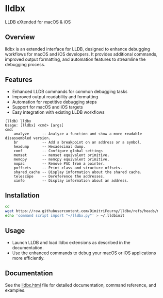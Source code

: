 # lldbx

LLDB eXtended for macOS & iOS


## Overview

lldbx is an extended interface for LLDB, designed to enhance debugging workflows for macOS and iOS developers. It provides additional commands, improved output formatting, and automation features to streamline the debugging process.


## Features

- Enhanced LLDB commands for common debugging tasks
- Improved output readability and formatting
- Automation for repetitive debugging steps
- Support for macOS and iOS targets
- Easy integration with existing LLDB workflows

```
(lldb) lldbx
Usage: [lldbx] <cmd> [args]
cmd:
    analyze      -- Analyze a function and show a more readable disassembled version.
    br           -- Add a breakpoint on an address or a symbol.
    hexdump      -- Hexadecimal dump.
    conf         -- Configure global settings
    memset       -- memset equivalent primitive.
    memcpy       -- memcpy equivalent primitive.
    nopac        -- Remove PAC from a pointer.
    poffsets     -- Print class and structure offsets.
    shared_cache -- Display information about the shared cache.
    telescope    -- Dereference the addresses.
    xinfo        -- Display information about an address.
```


## Installation

```sh
cd
wget https://raw.githubusercontent.com/DimitriFourny/lldbx/refs/heads/main/lldbx.py
echo 'command script import "~/lldbx.py"' > ~/.lldbinit
```


## Usage

- Launch LLDB and load lldbx extensions as described in the documentation.
- Use the enhanced commands to debug your macOS or iOS applications more efficiently.


## Documentation

See the [lldbx.html](lldbx.html) file for detailed documentation, command reference, and examples.
